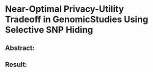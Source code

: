 
# **Near-Optimal Privacy-Utility Tradeoff in GenomicStudies Using Selective SNP Hiding**

## Abstract:


## Result:





